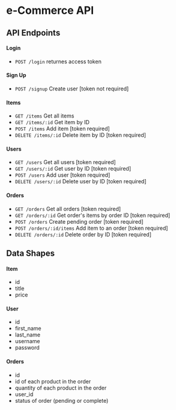# e-Commerce API

## API Endpoints

#### Login

- `POST /login` returnes access token

#### Sign Up

- `POST /signup` Create user [token not required]

#### Items

- `GET /items` Get all items
- `GET /items/:id` Get item by ID
- `POST /items` Add item [token required]
- `DELETE /items/:id` Delete item by ID [token required]

#### Users

- `GET /users` Get all users [token required]
- `GET /users/:id` Get user by ID [token required]
- `POST /users` Add user [token required]
- `DELETE /users/:id` Delete user by ID [token required]

#### Orders

- `GET /orders` Get all orders [token required]
- `GET /orders/:id` Get order's items by order ID [token required]
- `POST /orders` Create pending order [token required]
- `POST /orders/:id/items` Add item to an order [token required]
- `DELETE /orders/:id` Delete order by ID [token required]

## Data Shapes

#### Item

- id
- title
- price

#### User

- id
- first_name
- last_name
- username
- password

#### Orders

- id
- id of each product in the order
- quantity of each product in the order
- user_id
- status of order (pending or complete)
